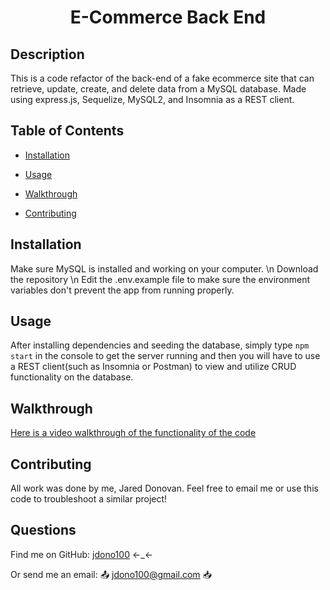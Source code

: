 
<h1 align="center">E-Commerce Back End</h1>



## Description

This is a code refactor of the back-end of a fake ecommerce site that can retrieve, update, create, and delete data from a MySQL database. Made using express.js, Sequelize, MySQL2, and Insomnia as a REST client.

## Table of Contents

  
* [Installation](#installation)

* [Usage](#usage)

* [Walkthrough](#walkthrough)

* [Contributing](#contribution)

  

## Installation

Make sure MySQL is installed and working on your computer. \n Download the repository \n Edit the .env.example file to make sure the environment variables don't prevent the app from running properly.

## Usage

After installing dependencies and seeding the database, simply type `npm start` in the console to get the server running and then you will have to use a REST client(such as Insomnia or Postman) to view and utilize CRUD functionality on the database.

## Walkthrough

[Here is a video walkthrough of the functionality of the code](https://youtu.be/uy7Mkjgzlks)

<!-- And a gif in case you can't view it:

![Demo gif]() -->


## Contributing
  
All work was done by me, Jared Donovan. Feel free to email me or use this code to troubleshoot a similar project!



## Questions

  Find me on GitHub: [jdono100](https://github.com/jdono100) ←_←

  Or send me an email: 📤 [jdono100@gmail.com](mailto:jdono100@gmail.com) 📥
